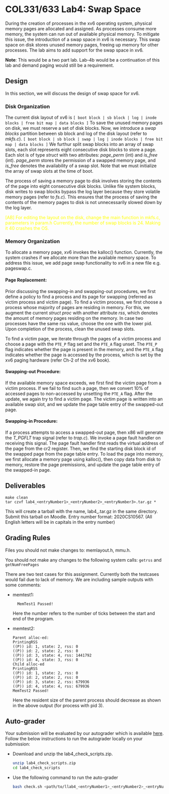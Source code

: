 # COL331/633 Lab4: Swap Space

During the creation of processes in the xv6 operating system, physical memory pages are allocated and assigned. As processes consume more memory, the system can run out of available physical memory. To mitigate this issue, the introduction of a swap space in xv6 is necessary. This swap space on disk stores unused memory pages, freeing up memory for other processes. The lab aims to add support for the swap space in xv6.

**Note**: This would be a two part lab. Lab-4b would be a continuation of this lab and demand paging would still be a requirement. 

## Design
In this section, we will discuss the design of swap space for xv6.

### Disk Organization
The current disk layout of xv6 is 
```[ boot block | sb block | log | inode blocks | free bit map | data blocks ]```
To save the unused memory pages on disk, we must reserve a set of disk blocks. Now, we introduce a *swap blocks* partition between sb block and log of the disk layout (refer to *mkfs.c*).
```[ boot block | sb block | swap | log | inode blocks | free bit map | data blocks ]```
We furthur split swap blocks into an array of swap slots, each slot represents eight consecutive disk blocks to store a page. Each slot is of type *struct* with two attributes: *page_perm* (int) and *is_free* (int). *page_perm* stores the permission of a swapped memory page, and *is_free* denotes the availability of a swap slot. Note that we must initialize the array of swap slots at the time of boot.

The process of saving a memory page to disk involves storing the contents of the page into eight consecutive disk blocks. Unlike file system blocks, disk writes to swap blocks bypass the log layer because they store volatile memory pages (refer to *fs.c*). This ensures that the process of saving the contents of the memory pages to disk is not unnecessarily slowed down by the log layer.

<font color= yellow>
[AB] For editing the layout on the disk, change the main function in mkfs.c, parameters in param.h
Currently, the number of swap blocks is 24. Making it 40 crashes the OS.
</font>

### Memory Organization
To allocate a memory page, xv6 invokes the kalloc() function. Currently, the system crashes if we allocate more than the available memory space. To address this issue, we add page swap functionality to xv6 in a new file e.g. pageswap.c. 

#### Page Replacement:
Prior discussing the swapping-in and swapping-out procedures, we first define a policy to find a process and its page for swapping (referred as victim process and victim page). To find a victim process, we first choose a process whose majority of pages are residing in memory. For this, we augment the current *struct proc* with another attribute *rss*, which denotes the amount of memory pages residing on the memory. In case two processes have the same rss value, choose the one with the lower pid. Upon completion of the process, clean the unused swap slots.

To find a victim page, we iterate through the pages of a victim process and choose a page with the `PTE_P` flag set and the `PTE_A` flag unset. The `PTE_P` flag indicates whether the page is present in the memory, and the `PTE_A` flag indicates whether the page is accessed by the process, which is set by the xv6 paging hardware (refer Ch-2 of the xv6 book). 

#### Swapping-out Procedure:
If the available memory space exceeds, we first find the victim page from a victim process. If we fail to find such a page, then we convert 10% of accessed pages to non-accessed by unsetting the `PTE_A` flag. After the update, we again try to find a victim page. The victim page is written into an available swap slot, and we update the page table entry of the swapped-out page.

#### Swapping-in Procedure:
If a process attempts to access a swapped-out page, then x86 will generate the *T_PGFLT* trap signal (refer to *trap.c*). We invoke a page fault handler on receiving this signal. The page fault handler first reads the virtual address of the page from the cr2 register. Then, we find the starting disk block id of the swapped page from the page table entry. To load the page into memory, we first allocate a memory page using kalloc(), then copy data from disk to memory, restore the page premissions, and update the page table entry of the swapped-in page.

## Deliverables
```
make clean
tar czvf lab4_<entryNumber1>_<entryNumber2>_<entryNumber3>.tar.gz *
```

This will create a tarball with the name, lab4_<entryNumber1>_<entryNumber2>_<entryNumber3>.tar.gz in the same directory. Submit this tarball on Moodle. Entry number format: 2020CS10567. (All English letters will be in capitals in the entry number)
## Grading Rules
Files you should not make changes to: memlayout.h, mmu.h.

You should not make any changes to the following system calls: `getrss` and `getNumFreePages`

There are two test cases for this assignment. Currently both the testcases would fail due to lack of memory. We are including sample outputs with some comments:

+ memtest1:
  ```
	MemTest1 Passed!
  ```
  
  Here the number refers to the number of ticks between the start and end of the program.

+ memtest2:
  ```
  Parent alloc-ed:
  PrintingRSS
  ((P)) id: 1, state: 2, rss: 0
  ((P)) id: 2, state: 2, rss: 0
  ((P)) id: 3, state: 4, rss: 1441792
  ((P)) id: 4, state: 3, rss: 0
  Child alloc-ed
  PrintingRSS
  ((P)) id: 1, state: 2, rss: 0
  ((P)) id: 2, state: 2, rss: 0
  ((P)) id: 3, state: 2, rss: 679936
  ((P)) id: 4, state: 4, rss: 679936
  MemTest2 Passed!
  ```

  Here the resident size of the parent process should decrease as shown in the above output (for process with pid 3).
## Auto-grader
Your submission will be evaluated by our autograder which is available [here](https://drive.google.com/file/d/1L1ONPRomc09aG5YKGwKnILJbKxgiLpnH/view?usp=sharing). Follow the below instructions to run the autograder locally on your submission:

- Download and unzip the lab4_check_scripts.zip.
  ```bash
  unzip lab4_check_scripts.zip
  cd lab4_check_scripts
  ```
- Use the following command to run the auto-grader
  ```bash
  bash check.sh <path/to/llab4_<entryNumber1>_<entryNumber2>_<entryNumber3>.tar.gz>
  ```
